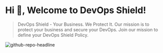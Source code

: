 # Hi 👋, Welcome to DevOps Shield!

> DevOps Shield - Your Business. We Protect It. Our mission is to protect your business and secure your DevOps. Join our mission to define your DevOps Shield Policy.

![github-repo-headline](https://user-images.githubusercontent.com/10718943/206182817-8e0ad5e7-cd76-4918-801a-c41a06c254ad.png)
